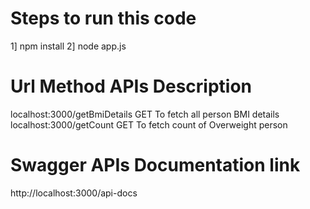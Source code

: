 # Steps to run this code

1] npm install
2] node app.js

# Url Method APIs Description

localhost:3000/getBmiDetails GET To fetch all person BMI details
localhost:3000/getCount GET To fetch count of Overweight person

# Swagger APIs Documentation link

http://localhost:3000/api-docs
